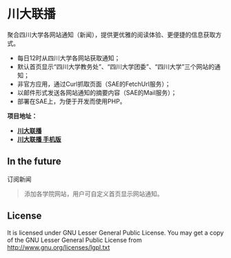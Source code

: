 川大联播
========
聚合四川大学各网站通知（新闻），提供更优雅的阅读体验、更便捷的信息获取方式。

* 每日12时从四川大学各网站获取通知；
* 默认首页显示“四川大学教务处”、“四川大学团委”、“四川大学”三个网站的通知；
* 非官方应用，通过Curl抓取页面（SAE的FetchUrl服务）；
* 以邮件形式发送各网站通知的摘要内容（SAE的Mail服务）；
* 部署在SAE上，为便于开发而使用PHP。

**项目地址：**
* **[川大联播](http://iscu.sinaapp.com/)**
* **[川大联播 手机版](http://iscu.sinaapp.com/m)**

In the future
-------------
订阅新闻
> 添加各学院网站，用户可自定义首页显示网站通知。


License
-------
It is licensed under GNU Lesser General Public License.
You may get a copy of the GNU Lesser General Public License from http://www.gnu.org/licenses/lgpl.txt